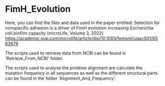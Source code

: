 # FimH_Evolution
Here, you can find the files and data used in the paper entitled: Selection for nonspecific adhesion is a driver of FimH evolution increasing Escherichia coli biofilm capacity (microLife, Volume 3, 2022)
https://academic.oup.com/microlife/article/doi/10.1093/femsml/uqac001/6563879

The scripts used to retrieve data from NCBI can be found in 'Retrieve_From_NCBI' folder.

The scripts used to analyse the protéine alignment are calculate the mutation frequency in all sequences as well as the different structural parts can be found in the folder 'Alignment_And_Frequency'.
